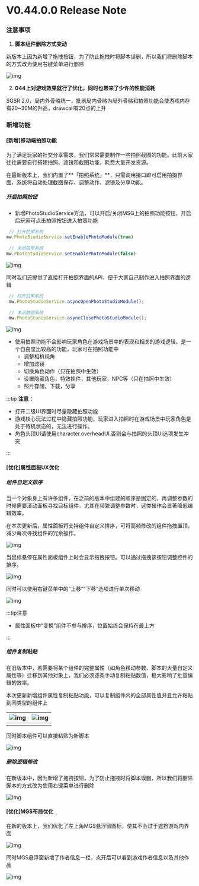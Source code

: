 # V0.44.0.0 Release Note

### 注意事项

1. **脚本组件删除方式变动**

新版本上因为新增了拖拽按钮，为了防止拖拽时将脚本误删，所以我们将删除脚本的方式改为使用右键菜单进行删除

![img](https://arkimg.ark.online/1743488149128-12.webp)

2. **044上对游戏效果就行了优化，同时也带来了少许的性能消耗**

SGSR 2.0，局内外骨骼统一，批刷局内骨骼为局外骨骼和拍照功能会使游戏内存有20~30M的升高，drawcall有20点的上升



### 新增功能

#### [新增]移动端拍照功能

为了满足玩家的社交分享需求，我们常常需要制作一些拍照截图的功能。此前大家往往需要自行搭建拍照、滤镜和截图功能，耗费大量开发资源。

在最新版本上，我们内置了**「拍照系统」**，只需调用接口即可启用拍摄界面，系统将自动处理截图保存、调整动作、滤镜及分享功能。

##### 开启拍照按钮

- 新增PhotoStudioService方法，可以开启/关闭MSG上的拍照功能按钮，开启后玩家可点击拍照按钮进入拍照功能

```TypeScript
 // 打开拍照系统
mw.PhotoStudioService.setEnablePhotoModule(true)
 
 // 关闭拍照系统
mw.PhotoStudioService.setEnablePhotoModule(false)
```

![img](https://arkimg.ark.online/1743488149111-1.webp)

同时我们还提供了直接打开拍照界面的API，便于大家自己制作进入拍照界面的逻辑

```TypeScript
 // 打开拍照系统
 mw.PhotoStudioService.asyncOpenPhotoStudioModule();
 
 // 关闭拍照系统
 mw.PhotoStudioService.asyncClosePhotoStudioModule();
```

![img](https://arkimg.ark.online/1743488149111-2.webp)

- 使用拍照功能不会影响玩家角色在游戏场景中的表现和相关的游戏逻辑，是一个自由度比较高的功能，玩家可在拍照功能中
  - 调整相机视角
  - 增加滤镜
  - 切换角色动作（只在拍照中生效）
  - 设置隐藏角色，特效挂件，其他玩家，NPC等（只在拍照中生效）
  - 照片存储，下载，分享

:::tip **注意：**

- 打开二级UI界面时尽量隐藏拍照功能
- 游戏核心玩法过程中隐藏拍照功能，玩家进入拍照时在游戏场景中玩家角色是处于待机状态的，无法进行操作。
- 角色头顶UI请使用character.overheadUI.否则会与拍照的头顶UI选项发生冲突

:::

#### [优化]属性面板UX优化

##### 组件自定义排序

当一个对象身上有许多组件，在之前的版本中组建的顺序是固定的，再调整参数的时候需要滚动面板寻找目标组件，尤其在频繁调整参数时，这类操作会显著降低编辑效率。

在本次更新后，属性面板将支持组件自定义排序，可将高频修改的组件拖拽置顶，减少每次寻找组件的冗余操作。

![img](https://arkimg.ark.online/1743488149111-3.gif)

当鼠标悬停在属性面板组件上时会显示拖拽按钮。可以通过拖拽该按钮调整控件的排序。

![img](https://arkimg.ark.online/1743488149111-4.webp)

同时可以使用右键菜单中的“上移”“下移”选项进行单次移动

![img](https://arkimg.ark.online/1743488149111-5.webp)

:::tip注意

- 属性面板中“变换”组件不参与排序，位置始终会保持在最上方

:::

##### 组件复制粘贴

在旧版本中，若需要将某个组件的完整属性（如角色移动参数、脚本的大量自定义属性等）迁移到其他对象上，我们必须逐条手动复制粘贴数值，极大影响了批量编辑的效率。

本次更新新增组件属性复制粘贴功能，可以复制组件内的全部属性值并且允许粘贴到同类型的组件上

| ![img](https://arkimg.ark.online/1743488149111-6.webp) | ![img](https://arkimg.ark.online/1743488149112-7.webp) |
| ------------------------------------------------------ | ------------------------------------------------------ |
|                                                        |                                                        |

同时脚本组件可以直接粘贴为新脚本

![img](https://arkimg.ark.online/1743488149112-8.webp)

##### 删除逻辑修改

在新版本中，因为新增了拖拽按钮，为了防止拖拽时将脚本误删，所以我们将删除脚本的方式改为使用右键菜单进行删除

![img](https://arkimg.ark.online/1743488149112-9.webp)

#### [优化]MGS布局优化

在新的版本上，我们优化了左上角MGS悬浮窗图标，使其不会过于遮挡游戏内界面

![img](https://meta.feishu.cn/space/api/box/stream/download/asynccode/?code=NzVlODg0NmZkOWEyODk1ZDUzMTMzMzE5ZmFkOTA0YWFfeHdUcE4wa1NjUmtST0RHM0RYTEhrQ29YZXZmMnJ1dFNfVG9rZW46REt2SWJpaVd4b1J3QUh4cUgwZmN1Tkg3bkJlXzE3NDM0ODgxNDg6MTc0MzQ5MTc0OF9WNA)

同时MGS悬浮窗新增了作者信息一栏，点开后可以看到游戏作者信息以及其他作品

![img](https://meta.feishu.cn/space/api/box/stream/download/asynccode/?code=Yzg0YzM2ODYzZjM5N2I3YjJjNTYwZjZmYzRjNTNiYWNfb2FNYkJyM3pvV1VxTG42cXJ1MGhTQnM4QjZNS1FZdk5fVG9rZW46VGUxSmJ5SThQb2pXZWd4eXE0UWM1NGdlbmZoXzE3NDM0ODgxNDg6MTc0MzQ5MTc0OF9WNA)